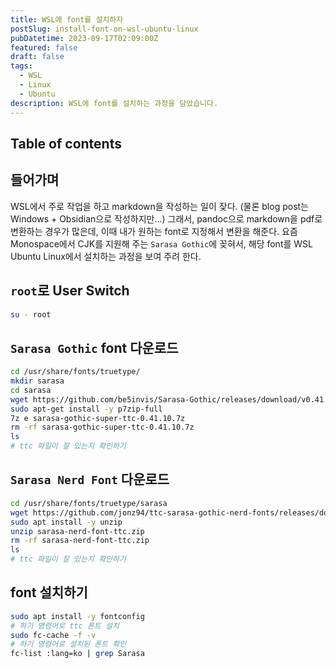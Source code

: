 ```yaml
---
title: WSL에 font를 설치하자
postSlug: install-font-on-wsl-ubuntu-linux
pubDatetime: 2023-09-17T02:09:00Z
featured: false
draft: false
tags:
  - WSL
  - Linux
  - Ubuntu
description: WSL에 font를 설치하는 과정을 담았습니다.
---
```


## Table of contents

## 들어가며

WSL에서 주로 작업을 하고 markdown을 작성하는 일이 잦다. (물론 blog post는 Windows + Obsidian으로 작성하지만...) 그래서, pandoc으로 markdown을 pdf로 변환하는 경우가 많은데, 이때 내가 원하는 font로 지정해서 변환을 해준다. 요즘 Monospace에서 CJK를 지원해 주는 `Sarasa Gothic`에 꽂혀서, 해당 font를 WSL Ubuntu Linux에서 설치하는 과정을 보여 주려 한다.

## `root`로 User Switch

```bash
su - root
```

## `Sarasa Gothic` font 다운로드

```zsh
cd /usr/share/fonts/truetype/
mkdir sarasa
cd sarasa
wget https://github.com/be5invis/Sarasa-Gothic/releases/download/v0.41.10/sarasa-gothic-super-ttc-0.41.10.7z
sudo apt-get install -y p7zip-full
7z e sarasa-gothic-super-ttc-0.41.10.7z
rm -rf sarasa-gothic-super-ttc-0.41.10.7z
ls
# ttc 파일이 잘 있는지 확인하기
```

## `Sarasa Nerd Font` 다운로드

```zsh
cd /usr/share/fonts/truetype/sarasa
wget https://github.com/jonz94/ttc-sarasa-gothic-nerd-fonts/releases/download/v0.42.1-0/sarasa-nerd-font-ttc.zip
sudo apt install -y unzip
unzip sarasa-nerd-font-ttc.zip
rm -rf sarasa-nerd-font-ttc.zip
ls
# ttc 파일이 잘 있는지 확인하기
```

## font 설치하기

```bash
sudo apt install -y fontconfig
# 하기 명령어로 ttc 폰트 설치
sudo fc-cache -f -v
# 하기 명령어로 설치된 폰트 확인
fc-list :lang=ko | grep Sarasa
```
